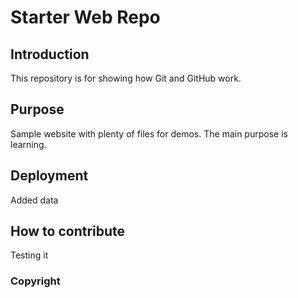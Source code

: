 # Starter Web Repo

## Introduction
This repository is for showing how Git and GitHub work.

## Purpose

Sample website with plenty of files for demos. The main purpose is learning.

## Deployment
Added data

## How to contribute
Testing it

### Copyright